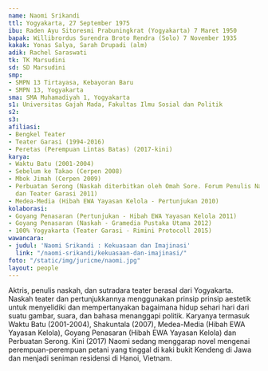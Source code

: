 ```yaml
---
name: Naomi Srikandi
ttl: Yogyakarta, 27 September 1975
ibu: Raden Ayu Sitoresmi Prabuningkrat (Yogyakarta) 7 Maret 1950
bapak: Willibrordus Surendra Broto Rendra (Solo) 7 November 1935
kakak: Yonas Salya, Sarah Drupadi (alm)
adik: Rachel Saraswati
tk: TK Marsudini
sd: SD Marsudini
smp:
- SMPN 13 Tirtayasa, Kebayoran Baru
- SMPN 13, Yogyakarta
sma: SMA Muhamadiyah 1, Yogyakarta
s1: Universitas Gajah Mada, Fakultas Ilmu Sosial dan Politik
s2: 
s3: 
afiliasi:
- Bengkel Teater
- Teater Garasi (1994-2016)
- Peretas (Perempuan Lintas Batas) (2017-kini)
karya:
- Waktu Batu (2001-2004)
- Sebelum ke Takao (Cerpen 2008)
- Mbok Jimah (Cerpen 2009)
- Perbuatan Serong (Naskah diterbitkan oleh Omah Sore. Forum Penulis Naskah Lakon,
  dan Teater Garasi 2011)
- Medea-Media (Hibah EWA Yayasan Kelola - Pertunjukan 2010)
kolaborasi:
- Goyang Penasaran (Pertunjukan - Hibah EWA Yayasan Kelola 2011)
- Goyang Penasaran (Naskah - Gramedia Pustaka Utama 2012)
- 100% Yogyakarta (Teater Garasi - Rimini Protocoll 2015)
wawancara:
- judul: 'Naomi Srikandi : Kekuasaan dan Imajinasi'
  link: "/naomi-srikandi/kekuasaan-dan-imajinasi/"
foto: "/static/img/juricme/naomi.jpg"
layout: people
---
```


Aktris, penulis naskah, dan sutradara teater berasal dari Yogyakarta. Naskah teater dan pertunjukkannya menggunakan prinsip prinsip aestetik untuk menyelidiki dan mempertanyakan bagaimana hidup sehari hari dari suatu gambar, suara, dan bahasa menanggapi politik. Karyanya termasuk Waktu Batu (2001-2004), Shakuntala (2007), Medea-Media (Hibah EWA Yayasan Kelola), Goyang Penasaran (Hibah EWA Yayasan Kelola) dan Perbuatan Serong. Kini (2017) Naomi sedang menggarap novel mengenai perempuan-perempuan petani yang tinggal di kaki bukit Kendeng di Jawa dan menjadi seniman residensi di Hanoi, Vietnam.
